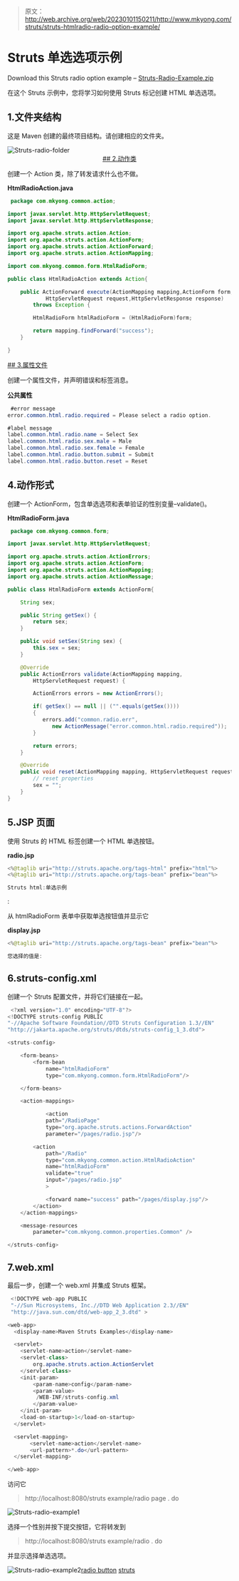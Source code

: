 > 原文：<http://web.archive.org/web/20230101150211/http://www.mkyong.com/struts/struts-htmlradio-radio-option-example/>

# Struts <radio>单选选项示例</radio>

Download this Struts radio option example – [Struts-Radio-Example.zip](http://web.archive.org/web/20190224162133/http://www.mkyong.com/wp-content/uploads/2010/04/Struts-Radio-Example.zip)

在这个 Struts 示例中，您将学习如何使用 Struts <radio>标记创建 HTML 单选选项。</radio>

## 1.文件夹结构

这是 Maven 创建的最终项目结构。请创建相应的文件夹。

![Struts-radio-folder](img/49e299917c84de0f3e5bb36715121850.png "Struts-radio-folder") <ins class="adsbygoogle" style="display:block; text-align:center;" data-ad-format="fluid" data-ad-layout="in-article" data-ad-client="ca-pub-2836379775501347" data-ad-slot="6894224149">## 2.动作类

创建一个 Action 类，除了转发请求什么也不做。

**HtmlRadioAction.java**

```java
 package com.mkyong.common.action;

import javax.servlet.http.HttpServletRequest;
import javax.servlet.http.HttpServletResponse;

import org.apache.struts.action.Action;
import org.apache.struts.action.ActionForm;
import org.apache.struts.action.ActionForward;
import org.apache.struts.action.ActionMapping;

import com.mkyong.common.form.HtmlRadioForm;

public class HtmlRadioAction extends Action{

	public ActionForward execute(ActionMapping mapping,ActionForm form,
			HttpServletRequest request,HttpServletResponse response) 
        throws Exception {

		HtmlRadioForm htmlRadioForm = (HtmlRadioForm)form;

		return mapping.findForward("success");
	}

} 
```

 <ins class="adsbygoogle" style="display:block" data-ad-client="ca-pub-2836379775501347" data-ad-slot="8821506761" data-ad-format="auto" data-ad-region="mkyongregion">## 3.属性文件

创建一个属性文件，并声明错误和标签消息。

**公共属性**

```java
 #error message
error.common.html.radio.required = Please select a radio option.

#label message
label.common.html.radio.name = Select Sex
label.common.html.radio.sex.male = Male
label.common.html.radio.sex.female = Female
label.common.html.radio.button.submit = Submit
label.common.html.radio.button.reset = Reset 
```

## 4.动作形式

创建一个 ActionForm，包含单选选项和表单验证的性别变量–validate()。

**HtmlRadioForm.java**

```java
 package com.mkyong.common.form;

import javax.servlet.http.HttpServletRequest;

import org.apache.struts.action.ActionErrors;
import org.apache.struts.action.ActionForm;
import org.apache.struts.action.ActionMapping;
import org.apache.struts.action.ActionMessage;

public class HtmlRadioForm extends ActionForm{

	String sex;

	public String getSex() {
		return sex;
	}

	public void setSex(String sex) {
		this.sex = sex;
	}

	@Override
	public ActionErrors validate(ActionMapping mapping,
		HttpServletRequest request) {

	    ActionErrors errors = new ActionErrors();

	    if( getSex() == null || ("".equals(getSex())))
	    {
	       errors.add("common.radio.err",
	    	  new ActionMessage("error.common.html.radio.required"));
	    }

	    return errors;
	}

	@Override
	public void reset(ActionMapping mapping, HttpServletRequest request) {
		// reset properties
		sex = "";
	}
} 
```

## 5.JSP 页面

使用 Struts 的 HTML 标签<radio>创建一个 HTML 单选按钮。</radio>

**radio.jsp**

```java
<%@taglib uri="http://struts.apache.org/tags-html" prefix="html"%>
<%@taglib uri="http://struts.apache.org/tags-bean" prefix="bean"%>

Struts html:单选示例

```

<form action="/Radio"><messages id="err_name" property="common.radio.err"></messages><message key="label.common.html.radio.name">:<radio property="sex" value="male"><message key="label.common.html.radio.sex.male"><radio property="sex" value="female"><message key="label.common.html.radio.sex.female"></message></radio></message></radio></message><submit><message key="label.common.html.radio.button.submit"></message></submit><reset><message key="label.common.html.radio.button.reset"></message></reset></form>

从 htmlRadioForm 表单中获取单选按钮值并显示它

**display.jsp**

```java
<%@taglib uri="http://struts.apache.org/tags-bean" prefix="bean"%>

您选择的值是:

```

## 6.struts-config.xml

创建一个 Struts 配置文件，并将它们链接在一起。

```java
 <?xml version="1.0" encoding="UTF-8"?>
<!DOCTYPE struts-config PUBLIC 
"-//Apache Software Foundation//DTD Struts Configuration 1.3//EN" 
"http://jakarta.apache.org/struts/dtds/struts-config_1_3.dtd">

<struts-config>

	<form-beans>
		<form-bean
			name="htmlRadioForm"
			type="com.mkyong.common.form.HtmlRadioForm"/>

	</form-beans>

	<action-mappings>

	        <action
			path="/RadioPage"
			type="org.apache.struts.actions.ForwardAction"
			parameter="/pages/radio.jsp"/>

		<action
			path="/Radio"
			type="com.mkyong.common.action.HtmlRadioAction"
			name="htmlRadioForm"
			validate="true"
			input="/pages/radio.jsp"
			>	

			<forward name="success" path="/pages/display.jsp"/>
		</action>
	</action-mappings>

	<message-resources
		parameter="com.mkyong.common.properties.Common" />

</struts-config> 
```

## 7.web.xml

最后一步，创建一个 web.xml 并集成 Struts 框架。

```java
 <!DOCTYPE web-app PUBLIC
 "-//Sun Microsystems, Inc.//DTD Web Application 2.3//EN"
 "http://java.sun.com/dtd/web-app_2_3.dtd" >

<web-app>
  <display-name>Maven Struts Examples</display-name>

  <servlet>
    <servlet-name>action</servlet-name>
    <servlet-class>
        org.apache.struts.action.ActionServlet
    </servlet-class>
    <init-param>
        <param-name>config</param-name>
        <param-value>
         /WEB-INF/struts-config.xml
        </param-value>
    </init-param>
    <load-on-startup>1</load-on-startup>
  </servlet>

  <servlet-mapping>
       <servlet-name>action</servlet-name>
       <url-pattern>*.do</url-pattern>
  </servlet-mapping>

</web-app> 
```

访问它

> http://localhost:8080/struts example/radio page . do

![Struts-radio-example1](img/73e8313d231eca8961893df743a945b8.png "Struts-radio-example1")

选择一个性别并按下提交按钮，它将转发到

> http://localhost:8080/struts example/radio . do

并显示选择单选选项。

![](img/fad96c41188f0f5ae715ac4039140ec0.png "Struts-radio-example2")[radio button](http://web.archive.org/web/20190224162133/http://www.mkyong.com/tag/radio-button/) [struts](http://web.archive.org/web/20190224162133/http://www.mkyong.com/tag/struts/)







